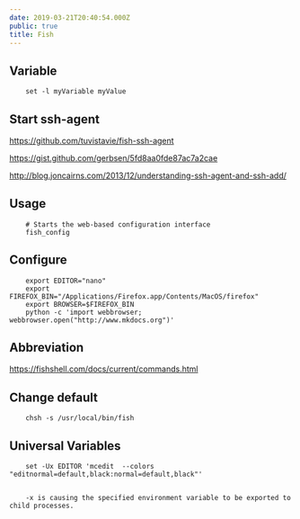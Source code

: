 ```yaml
---
date: 2019-03-21T20:40:54.000Z
public: true
title: Fish
---
```


Variable
--------

```
    set -l myVariable myValue
```

Start ssh-agent
---------------

<https://github.com/tuvistavie/fish-ssh-agent>

<https://gist.github.com/gerbsen/5fd8aa0fde87ac7a2cae>

<http://blog.joncairns.com/2013/12/understanding-ssh-agent-and-ssh-add/>

Usage
-----

```
    # Starts the web-based configuration interface
    fish_config
```

Configure
---------

```
    export EDITOR="nano"
    export FIREFOX_BIN="/Applications/Firefox.app/Contents/MacOS/firefox"
    export BROWSER=$FIREFOX_BIN
    python -c 'import webbrowser; webbrowser.open("http://www.mkdocs.org")'
```

Abbreviation
------------

<https://fishshell.com/docs/current/commands.html>

Change default
--------------

```
    chsh -s /usr/local/bin/fish
```

Universal Variables
-------------------

```
    set -Ux EDITOR 'mcedit  --colors "editnormal=default,black:normal=default,black"'


    -x is causing the specified environment variable to be exported to child processes.
```